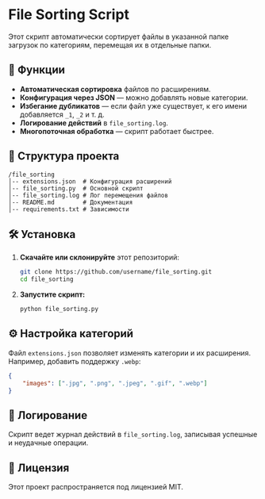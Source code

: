 # File Sorting Script

Этот скрипт автоматически сортирует файлы в указанной папке загрузок по категориям, перемещая их в отдельные папки.

## 🚀 Функции
- **Автоматическая сортировка** файлов по расширениям.
- **Конфигурация через JSON** — можно добавлять новые категории.
- **Избегание дубликатов** — если файл уже существует, к его имени добавляется `_1`, `_2` и т. д.
- **Логирование действий** в `file_sorting.log`.
- **Многопоточная обработка** — скрипт работает быстрее.

## 📂 Структура проекта
```
/file_sorting
│-- extensions.json  # Конфигурация расширений
│-- file_sorting.py  # Основной скрипт
│-- file_sorting.log # Лог перемещения файлов
│-- README.md        # Документация
│-- requirements.txt # Зависимости
```

## 🛠 Установка
1. **Скачайте или склонируйте** этот репозиторий:
   ```sh
   git clone https://github.com/username/file_sorting.git
   cd file_sorting
   ```
2. **Запустите скрипт:**
   ```sh
   python file_sorting.py
   ```

## ⚙️ Настройка категорий
Файл `extensions.json` позволяет изменять категории и их расширения. Например, добавить поддержку `.webp`:
```json
{
    "images": [".jpg", ".png", ".jpeg", ".gif", ".webp"]
}
```

## 📌 Логирование
Скрипт ведет журнал действий в `file_sorting.log`, записывая успешные и неудачные операции.

## 📜 Лицензия
Этот проект распространяется под лицензией MIT.

